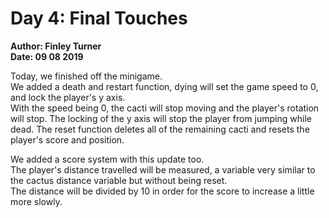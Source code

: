 # Day 4: Final Touches
**Author: Finley Turner**  
**Date: 09 08 2019**  

Today, we finished off the minigame.  
We added a death and restart function, dying will set the game speed to 0, and lock the player's y axis.  
With the speed being 0, the cacti will stop moving and the player's rotation will stop.
The locking of the y axis will stop the player from jumping while dead.
The reset function deletes all of the remaining cacti and resets the player's score and position.

We added a score system with this update too.  
The player's distance travelled will be measured, a variable very similar to the cactus distance variable but without being reset.  
The distance will be divided by 10 in order for the score to increase a little more slowly.